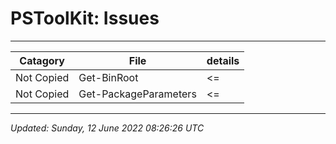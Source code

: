 # PSToolKit: Issues

---

| Catagory   | File                  | details |
| ---------- | --------------------- | ------- |
| Not Copied | Get-BinRoot           | <=      |
| Not Copied | Get-PackageParameters | <=      |

---

*Updated: Sunday, 12 June 2022 08:26:26 UTC*
